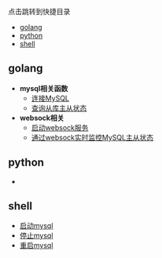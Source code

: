 点击跳转到快捷目录

- [golang](#golang)
- [python](#python)
- [shell](#shell)

## golang

- **mysql相关函数**
    - [连接MySQL](https://github.com/hiRainn/coding-treasure-trove/blob/master/golang/database/mysql_client.go#L24)
    - [查询从库主从状态](https://github.com/hiRainn/coding-treasure-trove/blob/master/golang/database/mysql_client.go#L46)
- **websock相关**
    - [启动websock服务](https://github.com/hiRainn/coding-treasure-trove/blob/master/golang/websock/start_ws_service.go)
    - [通过websock实时监控MySQL主从状态](https://github.com/hiRainn/coding-treasure-trove/blob/master/golang/websock/watch_master_slave_status.go)





## python

- 








## shell

- [启动mysql](https://github.com/hiRainn/coding-treasure-trove/blob/master/shell/mysql/start_mysql.sh)
- [停止mysql](https://github.com/hiRainn/coding-treasure-trove/blob/master/shell/mysql/stop_mysql.sh)
- [重启mysql](https://github.com/hiRainn/coding-treasure-trove/blob/master/shell/mysql/restart_mysql.sh)
